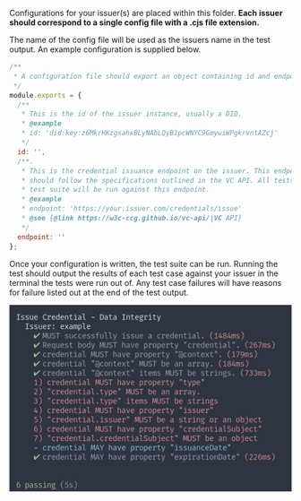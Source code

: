 Configurations for your issuer(s) are placed within this folder. **Each issuer should correspond to a single config file with a .cjs file extension.**

The name of the config file will be used as the issuers name in the test output. An example configuration is supplied below.

```js
/**
 * A configuration file should export an object containing id and endpoint.
 */
module.exports = {
  /**
   * This is the id of the issuer instance, usually a DID.
   * @example
   * id: 'did:key:z6MkrHKzgsahxBLyNAbLQyB1pcWNYC9GmywiWPgkrvntAZcj'
   */
  id: '',
  /**.
   * This is the credential issuance endpoint on the issuer. This endpoint
   * should follow the specifications outlined in the VC API. All tests in this
   * test suite will be run against this endpoint.
   * @example
   * endpoint: 'https://your.issuer.com/credentials/issue'
   * @see {@link https://w3c-ccg.github.io/vc-api/|VC API}
   */
  endpoint: ''
};
```

Once your configuration is written, the test suite can be run. Running the test should output the results of each test case against your issuer in the terminal the tests were run out of. Any test case failures will have reasons for failure listed out at the end of the test output.


![tests](../assets/tests.png)
